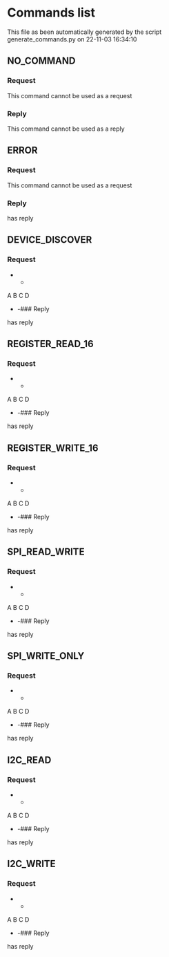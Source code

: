 # Commands list

This file as been automatically generated by the script generate_commands.py on 22-11-03 16:34:10


## NO_COMMAND

### Request

This command cannot be used as a request

### Reply

This command cannot be used as a reply

## ERROR

### Request

This command cannot be used as a request

### Reply

has reply

## DEVICE_DISCOVER

### Request

-  -
A  B
C  D
-  -### Reply

has reply

## REGISTER_READ_16

### Request

-  -
A  B
C  D
-  -### Reply

has reply

## REGISTER_WRITE_16

### Request

-  -
A  B
C  D
-  -### Reply

has reply

## SPI_READ_WRITE

### Request

-  -
A  B
C  D
-  -### Reply

has reply

## SPI_WRITE_ONLY

### Request

-  -
A  B
C  D
-  -### Reply

has reply

## I2C_READ

### Request

-  -
A  B
C  D
-  -### Reply

has reply

## I2C_WRITE

### Request

-  -
A  B
C  D
-  -### Reply

has reply

